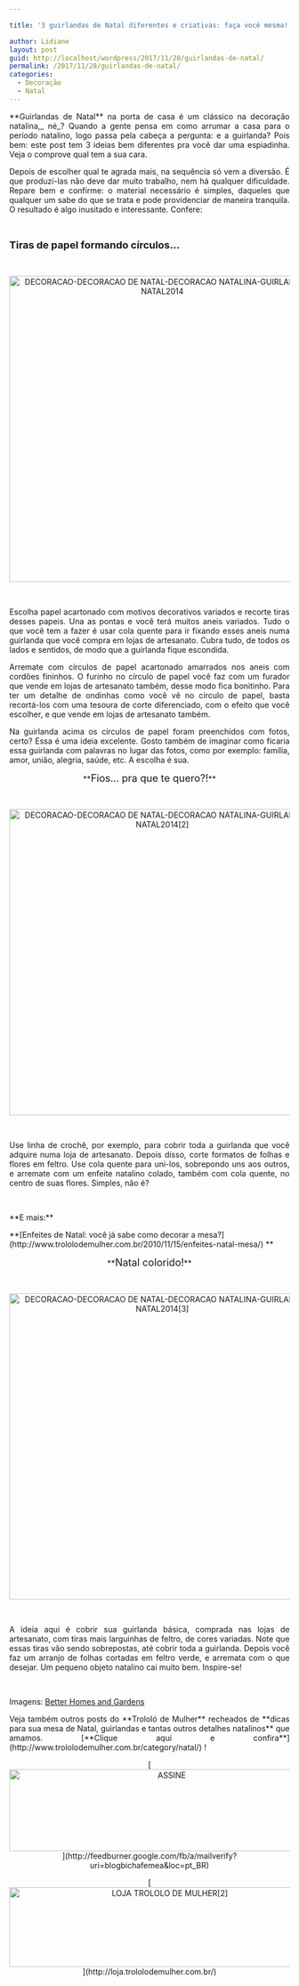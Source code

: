 ```yaml
---

title: '3 guirlandas de Natal diferentes e criativas: faça você mesma!'

author: Lidiane
layout: post
guid: http://localhost/wordpress/2017/11/28/guirlandas-de-natal/
permalink: /2017/11/28/guirlandas-de-natal/
categories:
  - Decoração
  - Natal
---
```

<p align="justify">
  **Guirlandas de Natal** na porta de casa é um clássico na decoração natalina,_ né_? Quando a gente pensa em como arrumar a casa para o período natalino, logo passa pela cabeça a pergunta: e a guirlanda? Pois bem: este post tem 3 ideias bem diferentes pra você dar uma espiadinha. Veja o comprove qual tem a sua cara.
</p>

<p align="justify">
  Depois de escolher qual te agrada mais, na sequência só vem a diversão. É que produzí-las não deve dar muito trabalho, nem há qualquer dificuldade. Repare bem e confirme: o material necessário é simples, daqueles que qualquer um sabe do que se trata e pode providenciar de maneira tranquila. O resultado é algo inusitado e interessante. Confere:
</p>

&nbsp;

**<span style="font-size: large;">Tiras de papel formando círculos…</span>**

&nbsp;

<p align="center">
  <a href="http://www.decoracaodacasa.com/blog/wp-content/uploads/2014/10/DECORACAO-DECORACAO-DE-NATAL-DECORACAO-NATALINA-GUIRLANDA-NATAL2014.jpg"><img class="alignnone size-full wp-image-2157" src="http://www.decoracaodacasa.com/blog/wp-content/uploads/2014/10/DECORACAO-DECORACAO-DE-NATAL-DECORACAO-NATALINA-GUIRLANDA-NATAL2014.jpg" alt="DECORACAO-DECORACAO DE NATAL-DECORACAO NATALINA-GUIRLANDA-NATAL2014" width="550" height="550" /></a>
</p>

&nbsp;

<p align="justify">
  Escolha papel acartonado com motivos decorativos variados e recorte tiras desses papeis. Una as pontas e você terá muitos aneis variados. Tudo o que você tem a fazer é usar cola quente para ir fixando esses aneis numa guirlanda que você compra em lojas de artesanato. Cubra tudo, de todos os lados e sentidos, de modo que a guirlanda fique escondida.
</p>

<p align="justify">
  Arremate com círculos de papel acartonado amarrados nos aneis com cordões fininhos. O furinho no círculo de papel você faz com um furador que vende em lojas de artesanato também, desse modo fica bonitinho. Para ter um detalhe de ondinhas como você vê no círculo de papel, basta recortá-los com uma tesoura de corte diferenciado, com o efeito que você escolher, e que vende em lojas de artesanato também.
</p>

<p align="justify">
  Na guirlanda acima os círculos de papel foram preenchidos com fotos, certo? Essa é uma ideia excelente. Gosto também de imaginar como ficaria essa guirlanda com palavras no lugar das fotos, como por exemplo: familia, amor, união, alegria, saúde, etc. A escolha é sua.
</p>

<p align="center">
  **<span style="font-size: large;">Fios… pra que te quero?!</span>**
</p>

&nbsp;

<p align="center">
  <a href="http://www.decoracaodacasa.com/blog/wp-content/uploads/2014/10/DECORACAO-DECORACAO-DE-NATAL-DECORACAO-NATALINA-GUIRLANDA-NATAL20142.jpg"><img class="alignnone size-full wp-image-2158" src="http://www.decoracaodacasa.com/blog/wp-content/uploads/2014/10/DECORACAO-DECORACAO-DE-NATAL-DECORACAO-NATALINA-GUIRLANDA-NATAL20142.jpg" alt="DECORACAO-DECORACAO DE NATAL-DECORACAO NATALINA-GUIRLANDA-NATAL2014[2]" width="550" height="550" /></a>
</p>

&nbsp;

<p align="justify">
  Use linha de crochê, por exemplo, para cobrir toda a guirlanda que você adquire numa loja de artesanato. Depois disso, corte formatos de folhas e flores em feltro. Use cola quente para uni-los, sobrepondo uns aos outros, e arremate com um enfeite natalino colado, também com cola quente, no centro de suas flores. Simples, não é?
</p>

&nbsp;

<p align="left">
  **E mais:**
</p>

<p align="left">
  **[Enfeites de Natal: você já sabe como decorar a mesa?](http://www.trololodemulher.com.br/2010/11/15/enfeites-natal-mesa/) **
</p>

<p align="center">
  **<span style="font-size: large;">Natal colorido!</span>**
</p>

&nbsp;

<p align="center">
  <a href="http://www.decoracaodacasa.com/blog/wp-content/uploads/2014/10/DECORACAO-DECORACAO-DE-NATAL-DECORACAO-NATALINA-GUIRLANDA-NATAL20143.jpg"><img class="alignnone size-full wp-image-2160" src="http://www.decoracaodacasa.com/blog/wp-content/uploads/2014/10/DECORACAO-DECORACAO-DE-NATAL-DECORACAO-NATALINA-GUIRLANDA-NATAL20143.jpg" alt="DECORACAO-DECORACAO DE NATAL-DECORACAO NATALINA-GUIRLANDA-NATAL2014[3]" width="550" height="550" /></a>
</p>

&nbsp;

<p align="justify">
  A ideia aqui é cobrir sua guirlanda básica, comprada nas lojas de artesanato, com tiras mais larguinhas de feltro, de cores variadas. Note que essas tiras vão sendo sobrepostas, até cobrir toda a guirlanda. Depois você faz um arranjo de folhas cortadas em feltro verde, e arremata com o que desejar. Um pequeno objeto natalino cai muito bem. Inspire-se!
</p>

&nbsp;

Imagens: [Better Homes and Gardens](http://www.bhg.com/) 

<p align="justify">
  Veja também outros posts do **Trololó de Mulher** recheados de **dicas para sua mesa de Natal, guirlandas e tantas outros detalhes natalinos** que amamos. [**Clique aqui e confira**](http://www.trololodemulher.com.br/category/natal/) !
</p>

<p align="center">
  [<img class="alignnone size-full wp-image-14011" src="http://www.trololodemulher.com.br/blog/wp-content/uploads/2017/08/ASSINE.jpg" alt="ASSINE" width="568" height="147" />](http://feedburner.google.com/fb/a/mailverify?uri=blogbichafemea&loc=pt_BR) 
</p>

<p align="center">
  [<img class="alignnone wp-image-14333 size-full" src="http://www.trololodemulher.com.br/blog/wp-content/uploads/2017/10/LOJA-TROLOLO-DE-MULHER2.png" alt="LOJA TROLOLO DE MULHER[2]" width="561" height="143" />](http://loja.trololodemulher.com.br/) 
</p>